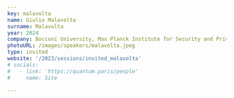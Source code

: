 ```yaml
---
key: malavolta
name: Giulio Malavolta
surname: Malavolta
year: 2024
company: Bocconi University, Max Planck Institute for Security and Privacy
photoURL: /images/speakers/malavolta.jpeg
type: invited
website: '/2023/sessions/invited_malavolta'
# socials:
#   - link: 'https://quantum.paris/people'
#     name: Site

---
```

